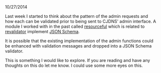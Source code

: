 
10/27/2014

Last week I started to think about the pattern of the admin requests and how each can be validated prior to being sent to CJDNS' admin interface. A module I worked with in the past called [resourceful](https://github.com/flatiron/resourceful) which is related to [revalidator](https://github.com/flatiron/revalidator) implement [JSON Schema](http://json-schema.org/).

It is possible that the existing implementation of the admin functions could be enhanced with validation messages and dropped into a JSON Schema validator.

This is something I would like to explore. If you are reading and have any thoughts on this do let me know. I could use some more eyes on this.
